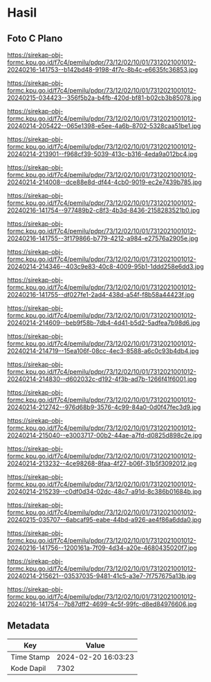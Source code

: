 # Hasil

## Foto C Plano

https://sirekap-obj-formc.kpu.go.id/f7c4/pemilu/pdpr/73/12/02/10/01/7312021001012-20240216-141753--b142bd48-9198-4f7c-8b4c-e6635fc36853.jpg

https://sirekap-obj-formc.kpu.go.id/f7c4/pemilu/pdpr/73/12/02/10/01/7312021001012-20240215-034423--356f5b2a-b4fb-420d-bf81-b02cb3b85078.jpg

https://sirekap-obj-formc.kpu.go.id/f7c4/pemilu/pdpr/73/12/02/10/01/7312021001012-20240214-205422--065e1398-e5ee-4a6b-8702-5328caa51be1.jpg

https://sirekap-obj-formc.kpu.go.id/f7c4/pemilu/pdpr/73/12/02/10/01/7312021001012-20240214-213901--f968cf39-5039-413c-b316-4eda9a012bc4.jpg

https://sirekap-obj-formc.kpu.go.id/f7c4/pemilu/pdpr/73/12/02/10/01/7312021001012-20240214-214008--dce88e8d-df44-4cb0-9019-ec2e7439b785.jpg

https://sirekap-obj-formc.kpu.go.id/f7c4/pemilu/pdpr/73/12/02/10/01/7312021001012-20240216-141754--977489b2-c8f3-4b3d-8436-2158283521b0.jpg

https://sirekap-obj-formc.kpu.go.id/f7c4/pemilu/pdpr/73/12/02/10/01/7312021001012-20240216-141755--3f179866-b779-4212-a984-e27576a2905e.jpg

https://sirekap-obj-formc.kpu.go.id/f7c4/pemilu/pdpr/73/12/02/10/01/7312021001012-20240214-214346--403c9e83-40c8-4009-95b1-1ddd258e6dd3.jpg

https://sirekap-obj-formc.kpu.go.id/f7c4/pemilu/pdpr/73/12/02/10/01/7312021001012-20240216-141755--df027fe1-2ad4-438d-a54f-f8b58a44423f.jpg

https://sirekap-obj-formc.kpu.go.id/f7c4/pemilu/pdpr/73/12/02/10/01/7312021001012-20240214-214609--beb9f58b-7db4-4d41-b5d2-5adfea7b98d6.jpg

https://sirekap-obj-formc.kpu.go.id/f7c4/pemilu/pdpr/73/12/02/10/01/7312021001012-20240214-214719--15ea106f-08cc-4ec3-8588-a6c0c93b4db4.jpg

https://sirekap-obj-formc.kpu.go.id/f7c4/pemilu/pdpr/73/12/02/10/01/7312021001012-20240214-214830--d602032c-d192-4f3b-ad7b-1266f41f6001.jpg

https://sirekap-obj-formc.kpu.go.id/f7c4/pemilu/pdpr/73/12/02/10/01/7312021001012-20240214-212742--976d68b9-3576-4c99-84a0-0d0f47fec3d9.jpg

https://sirekap-obj-formc.kpu.go.id/f7c4/pemilu/pdpr/73/12/02/10/01/7312021001012-20240214-215040--e3003717-00b2-44ae-a7fd-d0825d898c2e.jpg

https://sirekap-obj-formc.kpu.go.id/f7c4/pemilu/pdpr/73/12/02/10/01/7312021001012-20240214-213232--4ce98268-8faa-4f27-b06f-31b5f3092012.jpg

https://sirekap-obj-formc.kpu.go.id/f7c4/pemilu/pdpr/73/12/02/10/01/7312021001012-20240214-215239--c0df0d34-02dc-48c7-a91d-8c386b01684b.jpg

https://sirekap-obj-formc.kpu.go.id/f7c4/pemilu/pdpr/73/12/02/10/01/7312021001012-20240215-035707--6abcaf95-eabe-44bd-a926-ae4f86a6dda0.jpg

https://sirekap-obj-formc.kpu.go.id/f7c4/pemilu/pdpr/73/12/02/10/01/7312021001012-20240216-141756--1200161a-7f09-4d34-a20e-4680435020f7.jpg

https://sirekap-obj-formc.kpu.go.id/f7c4/pemilu/pdpr/73/12/02/10/01/7312021001012-20240214-215621--03537035-9481-41c5-a3e7-7f757675a13b.jpg

https://sirekap-obj-formc.kpu.go.id/f7c4/pemilu/pdpr/73/12/02/10/01/7312021001012-20240216-141754--7b87dff2-4699-4c5f-99fc-d8ed84976606.jpg


## Metadata

| Key        | Value               |
| ---------- | ------------------- |
| Time Stamp | 2024-02-20 16:03:23 |
| Kode Dapil | 7302                |



